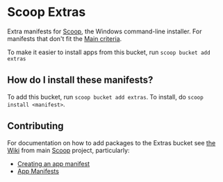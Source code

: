 # Scoop Extras

Extra manifests for [Scoop](https://scoop.sh), the Windows command-line installer. For manifests that don't fit the [Main criteria](https://github.com/ScoopInstaller/Scoop/wiki/Criteria-for-including-apps-in-the-main-bucket).

To make it easier to install apps from this bucket, run
    `scoop bucket add extras`

## How do I install these manifests?

To add this bucket, run `scoop bucket add extras`. To install, do `scoop install <manifest>`.

## Contributing
For documentation on how to add packages to the Extras bucket see [the Wiki](https://github.com/ScoopInstaller/Scoop/wiki) from main [Scoop](https://github.com/ScoopInstaller/Scoop) project, particularly:

* [Creating an app manifest](https://github.com/ScoopInstaller/Scoop/wiki/Creating-an-app-manifest)
* [App Manifests](https://github.com/ScoopInstaller/Scoop/wiki/App-Manifests)

